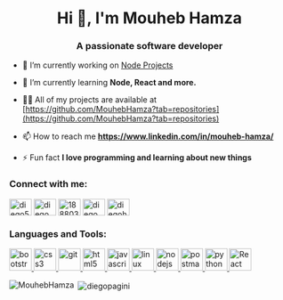 <h1 align="center">Hi 👋, I'm Mouheb Hamza</h1>
<h3 align="center">A passionate software developer</h3>


- 🔭 I’m currently working on [Node Projects](https://github.com/MouhebHamza/MouhebHamza)

- 🌱 I’m currently learning **Node, React and more.**

- 👨‍💻 All of my projects are available at [https://github.com/MouhebHamza?tab=repositories](https://github.com/MouhebHamza?tab=repositories)

- 📫 How to reach me **https://www.linkedin.com/in/mouheb-hamza/**

- ⚡ Fun fact **I love programming and learning about new things**

<h3 align="left">Connect with me:</h3>
<p align="left">
<a href="https://twitter.com/" target="blank"><img align="center" src="https://cdn.jsdelivr.net/npm/simple-icons@3.0.1/icons/twitter.svg" alt="diego53130545" height="30" width="40" /></a>
<a href="https://www.linkedin.com/in/mouheb-hamza/" target="blank"><img align="center" src="https://cdn.jsdelivr.net/npm/simple-icons@3.0.1/icons/linkedin.svg" alt="diego pagini" height="30" width="40" /></a>
<a href="https://stackoverflow.com/users/14691020/mouheb-hamza" target="blank"><img align="center" src="https://cdn.jsdelivr.net/npm/simple-icons@3.0.1/icons/stackoverflow.svg" alt="188803" height="30" width="40" /></a>
<a href="https://www.facebook.com/mouheb.hamza1/" target="blank"><img align="center" src="https://cdn.jsdelivr.net/npm/simple-icons@3.0.1/icons/facebook.svg" alt="diego pagini" height="30" width="40" /></a>
<a href="https://www.instagram.com/mouheb_hamza/" target="blank"><img align="center" src="https://cdn.jsdelivr.net/npm/simple-icons@3.0.1/icons/instagram.svg" alt="diegohp-dev" height="30" width="40" /></a>
</p>

<h3 align="left">Languages and Tools:</h3>
<p align="left"><a href="https://getbootstrap.com" target="_blank"> <img src="https://itblogsogeti.files.wordpress.com/2018/04/mundo-ideal-boostrap4.png" alt="bootstrap" width="40" height="40"/> </a> <a href="https://www.w3schools.com/css/" target="_blank"> <img src="https://upload.wikimedia.org/wikipedia/commons/thumb/d/d5/CSS3_logo_and_wordmark.svg/1200px-CSS3_logo_and_wordmark.svg.png" alt="css3" width="40" height="40"/> </a> <a href="https://git-scm.com/" target="_blank"> <img src="https://www.vectorlogo.zone/logos/git-scm/git-scm-icon.svg" alt="git" width="40" height="40"/> </a> <a href="https://www.w3.org/html/" target="_blank"> <img src="https://upload.wikimedia.org/wikipedia/commons/thumb/6/61/HTML5_logo_and_wordmark.svg/1200px-HTML5_logo_and_wordmark.svg.png" alt="html5" width="40" height="40"/> </a>   <a href="https://developer.mozilla.org/en-US/docs/Web/JavaScript" target="_blank"> <img src="https://upload.wikimedia.org/wikipedia/commons/thumb/9/99/Unofficial_JavaScript_logo_2.svg/1200px-Unofficial_JavaScript_logo_2.svg.png" alt="javascript" width="40" height="40"/> </a> </a> <a href="https://www.linux.org/" target="_blank"> <img src="https://upload.wikimedia.org/wikipedia/commons/thumb/3/35/Tux.svg/1200px-Tux.svg.png" alt="linux" width="40" height="40"/> </a></a> <a href="https://nodejs.org" target="_blank"> <img src="https://miro.medium.com/max/374/1*Yhe1R94CIotr2se7Wf6TQQ.png" alt="nodejs" width="40" height="40"/> </a> <a href="https://postman.com" target="_blank"> <img src="https://www.vectorlogo.zone/logos/getpostman/getpostman-icon.svg" alt="postman" width="40" height="40"/> </a> <a href="https://www.python.org/" target="_blank"> <img src="https://upload.wikimedia.org/wikipedia/commons/thumb/c/c3/Python-logo-notext.svg/768px-Python-logo-notext.svg.png" alt="python" width="40" height="40"/> </a><a href="https://reactjs.org/" target="_blank"> <img src="https://upload.wikimedia.org/wikipedia/commons/thumb/a/a7/React-icon.svg/1200px-React-icon.svg.png" alt="React" width="40" height="40"/> </a></p>

<p><img align="left" src="https://github-readme-stats.vercel.app/api/top-langs?username=MouhebHamza&show_icons=true&locale=en&layout=compact" alt="MouhebHamza" /></p>

<p>&nbsp;<img align="center" src="https://github-readme-stats.vercel.app/api?username=MouhebHamza&show_icons=true&locale=en" alt="diegopagini" /></p>

